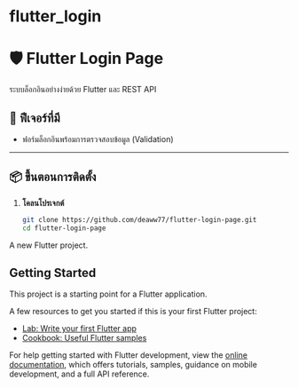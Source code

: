 # flutter_login
# 🛡️ Flutter Login Page

ระบบล็อกอินอย่างง่ายด้วย Flutter และ REST API

## 🔧 ฟีเจอร์ที่มี

- ฟอร์มล็อกอินพร้อมการตรวจสอบข้อมูล (Validation)

---

## 📦 ขึ้นตอนการติดตั้ง

1. **โคลนโปรเจกต์**
   ```bash
   git clone https://github.com/deaww77/flutter-login-page.git
   cd flutter-login-page

A new Flutter project.

## Getting Started

This project is a starting point for a Flutter application.

A few resources to get you started if this is your first Flutter project:

- [Lab: Write your first Flutter app](https://docs.flutter.dev/get-started/codelab)
- [Cookbook: Useful Flutter samples](https://docs.flutter.dev/cookbook)

For help getting started with Flutter development, view the
[online documentation](https://docs.flutter.dev/), which offers tutorials,
samples, guidance on mobile development, and a full API reference.

